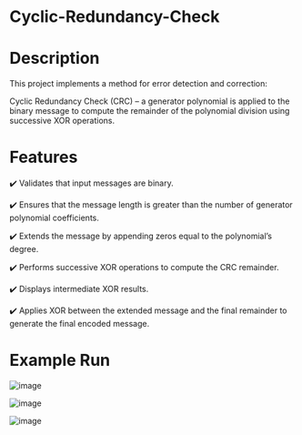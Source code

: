 # Cyclic-Redundancy-Check

# Description

This project implements a method for error detection and correction:

Cyclic Redundancy Check (CRC) – a generator polynomial is applied to the binary message to compute the remainder of the polynomial division using successive XOR operations.

# Features

✔️ Validates that input messages are binary.

✔️ Ensures that the message length is greater than the number of generator polynomial coefficients.

✔️ Extends the message by appending zeros equal to the polynomial’s degree.

✔️ Performs successive XOR operations to compute the CRC remainder.

✔️ Displays intermediate XOR results.

✔️ Applies XOR between the extended message and the final remainder to generate the final encoded message.


# Example Run

![image](https://github.com/user-attachments/assets/b24aab30-c6e6-4755-984c-b41fbc72ffe1)


![image](https://github.com/user-attachments/assets/42f9a531-568c-4a3e-8ab8-3ac67df3bffb)


![image](https://github.com/user-attachments/assets/379e3265-7a12-4b27-9a1d-6be7c32bd803)
